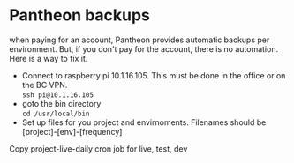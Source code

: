 # Pantheon backups

when paying for an account, Pantheon provides automatic backups per environment. But, if you don't pay for the account, there is no automation. Here is a way to fix it.

- Connect to raspberry pi 10.1.16.105. This must be done in the office or on the BC VPN.<br>
  `ssh pi@10.1.16.105`
- goto the bin directory<br>
  `cd /usr/local/bin`
- Set up files for you project and envirnoments. Filenames should be [project]-[env]-[frequency]

Copy project-live-daily cron job for live, test, dev